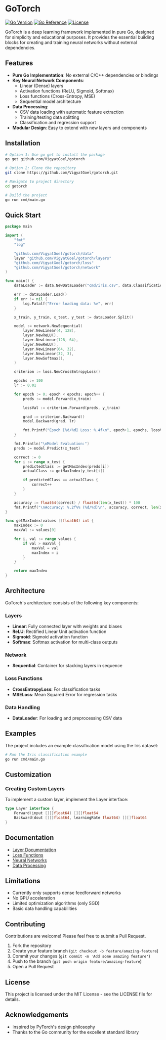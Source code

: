 # GoTorch

[![Go Version](https://img.shields.io/badge/Go-1.24-blue.svg)](https://go.dev/)
[![Go Reference](https://pkg.go.dev/badge/github.com/VigyatGoel/gotorch.svg)](https://pkg.go.dev/github.com/VigyatGoel/gotorch)
[![License](https://img.shields.io/badge/license-MIT-green.svg)](LICENSE)

GoTorch is a deep learning framework implemented in pure Go, designed for simplicity and educational purposes. It provides the essential building blocks for creating and training neural networks without external dependencies.

## Features

- **Pure Go Implementation**: No external C/C++ dependencies or bindings
- **Key Neural Network Components**:
  - Linear (Dense) layers
  - Activation functions (ReLU, Sigmoid, Softmax)
  - Loss functions (Cross-Entropy, MSE)
  - Sequential model architecture
- **Data Processing**:
  - CSV data loading with automatic feature extraction
  - Training/testing data splitting
  - Classification and regression support
- **Modular Design**: Easy to extend with new layers and components

## Installation

```bash
# Option 1: Use go get to install the package
go get github.com/VigyatGoel/gotorch

# Option 2: Clone the repository
git clone https://github.com/VigyatGoel/gotorch.git

# Navigate to project directory
cd gotorch

# Build the project
go run cmd/main.go
```

## Quick Start

```go
package main

import (
	"fmt"
	"log"

	"github.com/VigyatGoel/gotorch/data"
	layer "github.com/VigyatGoel/gotorch/layers"
	"github.com/VigyatGoel/gotorch/loss"
	"github.com/VigyatGoel/gotorch/network"
)

func main() {
	dataLoader := data.NewDataLoader("cmd/iris.csv", data.Classification)

	err := dataLoader.Load()
	if err != nil {
		log.Fatalf("Error loading data: %v", err)
	}

	x_train, y_train, x_test, y_test := dataLoader.Split()

	model := network.NewSequential(
		layer.NewLinear(4, 128),
		layer.NewReLU(),
		layer.NewLinear(128, 64),
		layer.NewReLU(),
		layer.NewLinear(64, 32),
		layer.NewLinear(32, 3),
		layer.NewSoftmax(),
	)

	criterion := loss.NewCrossEntropyLoss()

	epochs := 100
	lr := 0.01

	for epoch := 0; epoch < epochs; epoch++ {
		preds := model.Forward(x_train)

		lossVal := criterion.Forward(preds, y_train)

		grad := criterion.Backward()
		model.Backward(grad, lr)

		fmt.Printf("Epoch [%d/%d] Loss: %.4f\n", epoch+1, epochs, lossVal)
	}

	fmt.Println("\nModel Evaluation:")
	preds := model.Predict(x_test)

	correct := 0
	for i := range x_test {
		predictedClass := getMaxIndex(preds[i])
		actualClass := getMaxIndex(y_test[i])

		if predictedClass == actualClass {
			correct++
		}
	}

	accuracy := float64(correct) / float64(len(x_test)) * 100
	fmt.Printf("\nAccuracy: %.2f%% (%d/%d)\n", accuracy, correct, len(x_test))
}

func getMaxIndex(values []float64) int {
	maxIndex := 0
	maxVal := values[0]

	for i, val := range values {
		if val > maxVal {
			maxVal = val
			maxIndex = i
		}
	}

	return maxIndex
}
```

## Architecture

GoTorch's architecture consists of the following key components:

### Layers

- **Linear**: Fully connected layer with weights and biases
- **ReLU**: Rectified Linear Unit activation function
- **Sigmoid**: Sigmoid activation function
- **Softmax**: Softmax activation for multi-class outputs

### Network

- **Sequential**: Container for stacking layers in sequence

### Loss Functions

- **CrossEntropyLoss**: For classification tasks
- **MSELoss**: Mean Squared Error for regression tasks

### Data Handling

- **DataLoader**: For loading and preprocessing CSV data

## Examples

The project includes an example classification model using the Iris dataset:

```bash
# Run the Iris classification example
go run cmd/main.go
```

## Customization

### Creating Custom Layers

To implement a custom layer, implement the Layer interface:

```go
type Layer interface {
    Forward(input [][]float64) [][]float64
    Backward(dout [][]float64, learningRate float64) [][]float64
}
```

## Documentation

- [Layer Documentation](layers/)
- [Loss Functions](loss/)
- [Neural Networks](network/)
- [Data Processing](data/)

## Limitations

- Currently only supports dense feedforward networks
- No GPU acceleration
- Limited optimization algorithms (only SGD)
- Basic data handling capabilities

## Contributing

Contributions are welcome! Please feel free to submit a Pull Request.

1. Fork the repository
2. Create your feature branch (`git checkout -b feature/amazing-feature`)
3. Commit your changes (`git commit -m 'Add some amazing feature'`)
4. Push to the branch (`git push origin feature/amazing-feature`)
5. Open a Pull Request

## License

This project is licensed under the MIT License - see the LICENSE file for details.

## Acknowledgements

- Inspired by PyTorch's design philosophy
- Thanks to the Go community for the excellent standard library
